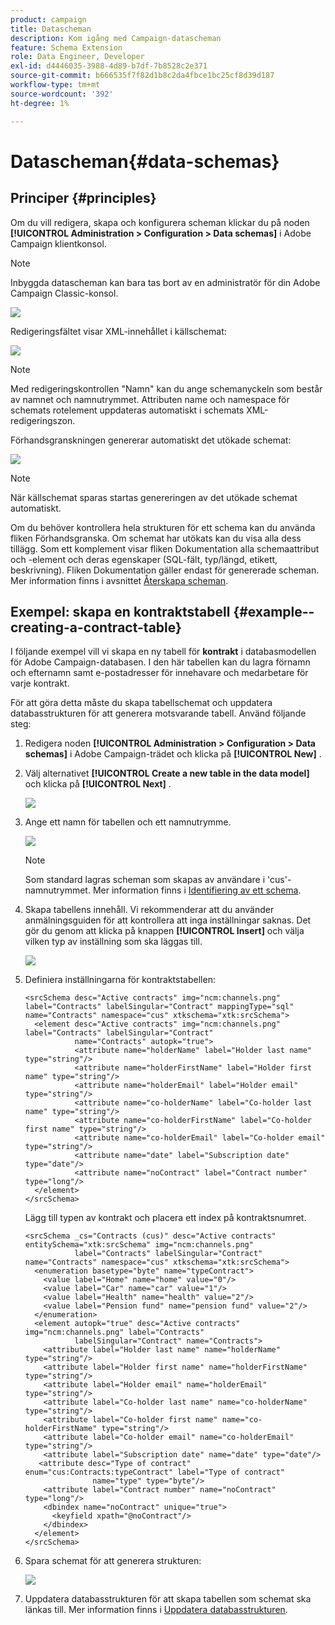 ```yaml
---
product: campaign
title: Datascheman
description: Kom igång med Campaign-datascheman
feature: Schema Extension
role: Data Engineer, Developer
exl-id: d4446035-3988-4d89-b7df-7b8528c2e371
source-git-commit: b666535f7f82d1b8c2da4fbce1bc25cf8d39d187
workflow-type: tm+mt
source-wordcount: '392'
ht-degree: 1%

---
```


# Datascheman{#data-schemas}

## Principer {#principles}

Om du vill redigera, skapa och konfigurera scheman klickar du på noden **[!UICONTROL Administration > Configuration > Data schemas]** i Adobe Campaign klientkonsol.

>[!NOTE]
>
>Inbyggda datascheman kan bara tas bort av en administratör för din Adobe Campaign Classic-konsol.

![](assets/d_ncs_integration_schema_navtree.png)

Redigeringsfältet visar XML-innehållet i källschemat:

![](assets/d_ncs_integration_schema_edition.png)

>[!NOTE]
>
>Med redigeringskontrollen &quot;Namn&quot; kan du ange schemanyckeln som består av namnet och namnutrymmet. Attributen name och namespace för schemats rotelement uppdateras automatiskt i schemats XML-redigeringszon.

Förhandsgranskningen genererar automatiskt det utökade schemat:

![](assets/d_ncs_integration_schema_edition2.png)

>[!NOTE]
>
>När källschemat sparas startas genereringen av det utökade schemat automatiskt.

Om du behöver kontrollera hela strukturen för ett schema kan du använda fliken Förhandsgranska. Om schemat har utökats kan du visa alla dess tillägg. Som ett komplement visar fliken Dokumentation alla schemaattribut och -element och deras egenskaper (SQL-fält, typ/längd, etikett, beskrivning). Fliken Dokumentation gäller endast för genererade scheman. Mer information finns i avsnittet [Återskapa scheman](../../configuration/using/regenerating-schemas.md).

## Exempel: skapa en kontraktstabell {#example--creating-a-contract-table}

I följande exempel vill vi skapa en ny tabell för **kontrakt** i databasmodellen för Adobe Campaign-databasen. I den här tabellen kan du lagra förnamn och efternamn samt e-postadresser för innehavare och medarbetare för varje kontrakt.

För att göra detta måste du skapa tabellschemat och uppdatera databasstrukturen för att generera motsvarande tabell. Använd följande steg:

1. Redigera noden **[!UICONTROL Administration > Configuration > Data schemas]** i Adobe Campaign-trädet och klicka på **[!UICONTROL New]** .
1. Välj alternativet **[!UICONTROL Create a new table in the data model]** och klicka på **[!UICONTROL Next]** .

   ![](assets/s_ncs_configuration_create_new_schema.png)

1. Ange ett namn för tabellen och ett namnutrymme.

   ![](assets/s_ncs_configuration_create_new_param.png)

   >[!NOTE]
   >
   >Som standard lagras scheman som skapas av användare i &#39;cus&#39;-namnutrymmet. Mer information finns i [Identifiering av ett schema](../../configuration/using/about-schema-reference.md#identification-of-a-schema).

1. Skapa tabellens innehåll. Vi rekommenderar att du använder anmälningsguiden för att kontrollera att inga inställningar saknas. Det gör du genom att klicka på knappen **[!UICONTROL Insert]** och välja vilken typ av inställning som ska läggas till.

   ![](assets/s_ncs_configuration_create_new_content.png)

1. Definiera inställningarna för kontraktstabellen:

   ```
   <srcSchema desc="Active contracts" img="ncm:channels.png" label="Contracts" labelSingular="Contract" mappingType="sql" name="Contracts" namespace="cus" xtkschema="xtk:srcSchema">
     <element desc="Active contracts" img="ncm:channels.png" label="Contracts" labelSingular="Contract"
              name="Contracts" autopk="true">
              <attribute name="holderName" label="Holder last name" type="string"/>
              <attribute name="holderFirstName" label="Holder first name" type="string"/>
              <attribute name="holderEmail" label="Holder email" type="string"/>
              <attribute name="co-holderName" label="Co-holder last name" type="string"/>           
              <attribute name="co-holderFirstName" label="Co-holder first name" type="string"/>           
              <attribute name="co-holderEmail" label="Co-holder email" type="string"/>    
              <attribute name="date" label="Subscription date" type="date"/>     
              <attribute name="noContract" label="Contract number" type="long"/>  
     </element>
   </srcSchema>
   ```

   Lägg till typen av kontrakt och placera ett index på kontraktsnumret.

   ```
   <srcSchema _cs="Contracts (cus)" desc="Active contracts" entitySchema="xtk:srcSchema" img="ncm:channels.png"
              label="Contracts" labelSingular="Contract" name="Contracts" namespace="cus" xtkschema="xtk:srcSchema">
     <enumeration basetype="byte" name="typeContract">
       <value label="Home" name="home" value="0"/>
       <value label="Car" name="car" value="1"/>
       <value label="Health" name="health" value="2"/>
       <value label="Pension fund" name="pension fund" value="2"/>
     </enumeration>
     <element autopk="true" desc="Active contracts" img="ncm:channels.png" label="Contracts"
              labelSingular="Contract" name="Contracts">
       <attribute label="Holder last name" name="holderName" type="string"/>
       <attribute label="Holder first name" name="holderFirstName" type="string"/>
       <attribute label="Holder email" name="holderEmail" type="string"/>
       <attribute label="Co-holder last name" name="co-holderName" type="string"/>
       <attribute label="Co-holder first name" name="co-holderFirstName" type="string"/>
       <attribute label="Co-holder email" name="co-holderEmail" type="string"/>
       <attribute label="Subscription date" name="date" type="date"/>
      <attribute desc="Type of contract" enum="cus:Contracts:typeContract" label="Type of contract"
                  name="type" type="byte"/>
       <attribute label="Contract number" name="noContract" type="long"/>
       <dbindex name="noContract" unique="true">
         <keyfield xpath="@noContract"/>
       </dbindex>
     </element>
   </srcSchema>
   ```

1. Spara schemat för att generera strukturen:

   ![](assets/s_ncs_configuration_structure.png)

1. Uppdatera databasstrukturen för att skapa tabellen som schemat ska länkas till. Mer information finns i [Uppdatera databasstrukturen](../../configuration/using/updating-the-database-structure.md).
